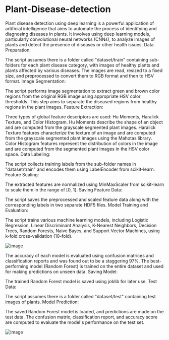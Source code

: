 # Plant-Disease-detection
Plant disease detection using deep learning is a powerful application of artificial intelligence that aims to automate the process of identifying and diagnosing diseases in plants. It involves using deep learning models, particularly convolutional neural networks (CNNs), to analyze images of plants and detect the presence of diseases or other health issues.
Data Preparation:

The script assumes there is a folder called "dataset/train" containing sub-folders for each plant disease category, with images of healthy plants and plants affected by various diseases.
The images are read, resized to a fixed size, and preprocessed to convert them to RGB format and then to HSV format.
Image Segmentation:

The script performs image segmentation to extract green and brown color regions from the original RGB image using appropriate HSV color thresholds. This step aims to separate the diseased regions from healthy regions in the plant images.
Feature Extraction:

Three types of global feature descriptors are used: Hu Moments, Haralick Texture, and Color Histogram.
Hu Moments describe the shape of an object and are computed from the grayscale segmented plant images.
Haralick Texture features characterize the texture of an image and are computed from the grayscale segmented plant images using the Mahotas library.
Color Histogram features represent the distribution of colors in the image and are computed from the segmented plant images in the HSV color space.
Data Labeling:

The script collects training labels from the sub-folder names in "dataset/train" and encodes them using LabelEncoder from scikit-learn.
Feature Scaling:

The extracted features are normalized using MinMaxScaler from scikit-learn to scale them in the range of [0, 1].
Saving Feature Data:

The script saves the preprocessed and scaled feature data along with the corresponding labels in two separate HDF5 files.
Model Training and Evaluation:

The script trains various machine learning models, including Logistic Regression, Linear Discriminant Analysis, K-Nearest Neighbors, Decision Trees, Random Forests, Naive Bayes, and Support Vector Machines, using k-fold cross-validation (10-fold).



![image](https://github.com/PranavBhanot/Plant-Disease-detection/assets/74693658/8c5714d6-c60b-4802-9be6-afe952402bb8)


The accuracy of each model is evaluated using confusion matrices and classification reports and was found out to be a staggering 97%.
The best-performing model (Random Forest) is trained on the entire dataset and used for making predictions on unseen data.
Saving Model:

The trained Random Forest model is saved using joblib for later use.
Test Data:

The script assumes there is a folder called "dataset/test" containing test images of plants.
Model Prediction:

The saved Random Forest model is loaded, and predictions are made on the test data.
The confusion matrix, classification report, and accuracy score are computed to evaluate the model's performance on the test set.



![image](https://github.com/PranavBhanot/Plant-Disease-detection/assets/74693658/ec37e1f4-a225-4461-a067-0d386aafb72e)

